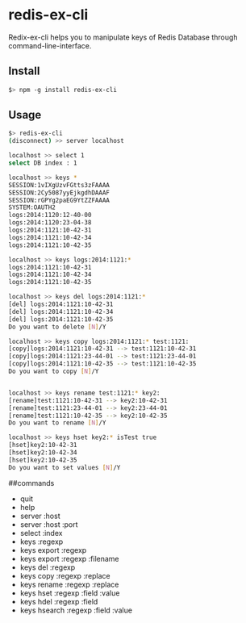 # redis-ex-cli

Redix-ex-cli helps you to manipulate keys of Redis Database through command-line-interface.

## Install
```bash
$> npm -g install redis-ex-cli
```

## Usage
```bash
$> redis-ex-cli
(disconnect) >> server localhost

localhost >> select 1
select DB index : 1

localhost >> keys *
SESSION:1vIXgUzvFGtts3zFAAAA
SESSION:2Cy5087yyEjkgdhDAAAF
SESSION:rGPYg2paEG9YtZZFAAAA
SYSTEM:OAUTH2
logs:2014:1120:12-40-00
logs:2014:1120:23-04-38
logs:2014:1121:10-42-31
logs:2014:1121:10-42-34
logs:2014:1121:10-42-35

localhost >> keys logs:2014:1121:*
logs:2014:1121:10-42-31
logs:2014:1121:10-42-34
logs:2014:1121:10-42-35

localhost >> keys del logs:2014:1121:*
[del] logs:2014:1121:10-42-31
[del] logs:2014:1121:10-42-34
[del] logs:2014:1121:10-42-35
Do you want to delete [N]/Y

localhost >> keys copy logs:2014:1121:* test:1121:
[copy]logs:2014:1121:10-42-31 --> test:1121:10-42-31
[copy]logs:2014:1121:23-44-01 --> test:1121:23-44-01
[copy]logs:2014:1121:10-42-35 --> test:1121:10-42-35
Do you want to copy [N]/Y 


localhost >> keys rename test:1121:* key2:
[rename]test:1121:10-42-31 --> key2:10-42-31
[rename]test:1121:23-44-01 --> key2:23-44-01
[rename]test:1121:10-42-35 --> key2:10-42-35
Do you want to rename [N]/Y

localhost >> keys hset key2:* isTest true
[hset]key2:10-42-31
[hset]key2:10-42-34
[hset]key2:10-42-35
Do you want to set values [N]/Y
```

##commands
- quit
- help
- server :host
- server :host :port
- select :index
- keys :regexp
- keys export :regexp
- keys export :regexp :filename
- keys del :regexp
- keys copy :regexp :replace
- keys rename :regexp :replace
- keys hset :regexp :field :value
- keys hdel :regexp :field
- keys hsearch :regexp :field :value

